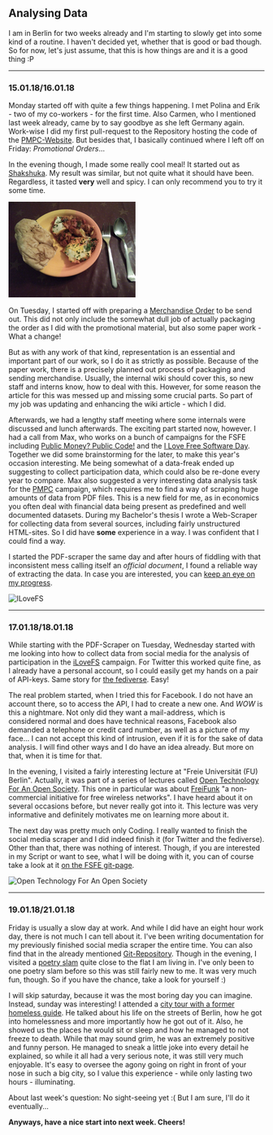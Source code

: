 ## Analysing Data

I am in Berlin for two weeks already and I'm starting to slowly get into
some kind of a routine. I haven't decided yet, whether that is good or bad
though. So for now, let's just assume, that this is how things are and it is a
good thing :P

---

### 15.01.18/16.01.18
Monday started off with quite a few things happening. I met Polina and Erik -
two of my co-workers - for the first time. Also Carmen, who I mentioned last
week already, came by to say goodbye as she left Germany again. Work-wise I did
my first pull-request to the Repository hosting the code of the
[PMPC-Website](https://git.fsfe.org/pmpc/website). But besides that, I basically
continued where I left off on Friday: *Promotional Orders*...

In the evening though, I made some really cool meal! It started out as
[Shakshuka](https://en.wikipedia.org/wiki/Shakshouka). My result was similar,
but not quite what it should have been. Regardless, it tasted **very** well and
spicy. I can only recommend you to try it some time.

![Shakshuka](./img/shakshuka_small.png)

On Tuesday, I started off with preparing a
[Merchandise Order](https://fsfe.org/order/order.html) to be send out. This did
not only include the somewhat dull job of actually packaging the order as I did
with the promotional material, but also some paper work - What a change!

But as with any work of that kind, representation is an essential and important
part of our work, so I do it as strictly as possible.
Because of the paper work, there is a precisely planned out process of packaging
and sending merchandise. Usually, the internal wiki should cover this, so new
staff and interns know, how to deal with this. However, for some reason the
article for this was messed up and missing some crucial parts. So part of my job
was updating and enhancing the wiki article - which I did.

Afterwards, we had a lengthy staff meeting where some internals were discussed
and lunch afterwards. The exciting part started now, however. I had a
call from Max, who works on a bunch of campaigns for the FSFE including
[Public Money? Public Code!](http://publiccode.eu) and the
[I Love Free Software Day](http://ilovefs.org). Together we did some
brainstorming for the later, to make this year's occasion interesting. Me being
somewhat of a data-freak ended up suggesting to collect participation data,
which could also be re-done every year to compare. Max also suggested a very
interesting data analysis task for the [PMPC](http://publiccode.eu) campaign,
which requires me to find a way of scraping huge amounts of data from PDF files.
This is a new field for me, as in economics you often deal with financial data
being present as predefined and well documented datasets. During my Bachelor's
thesis I wrote a Web-Scraper for collecting data from several sources, including
fairly unstructured HTML-sites. So I did have **some** experience in a way. I
was confident that I could find a way.

I started the PDF-scraper the same day and after hours of fiddling with that
inconsistent mess calling itself an *official document*, I found a
reliable way of extracting the data. In case you are interested, you can
[keep an eye on my progress](https://git.fsfe.org/janwey/pmpc-data).

![ILoveFS](https://fsfe.org/campaigns/ilovefs/artwork/graphics/ilovefs-banner-extralarge.png)

---

### 17.01.18/18.01.18
While starting with the PDF-Scraper on Tuesday, Wednesday started with me
looking into how to collect data from social media for the analysis of
participation in the [iLoveFS](http://ilovefs.org) campaign. For Twitter this
worked quite fine, as I already have a personal account, so I could easily get
my hands on a pair of API-keys. Same story for
[the fediverse](https://en.wikipedia.org/wiki/Fediverse). Easy!

The real problem started, when I tried this for Facebook. I do not have an
account there, so to access the API, I had to create a new one. And *WOW* is
this a nightmare. Not only did they want a mail-address, which is considered
normal and does have technical reasons, Facebook also demanded a telephone or
credit card number, as well as a picture of my face...
I can not accept this kind of intrusion, even if it is for the sake of data
analysis. I will find other ways and I do have an idea already. But more on
that, when it is time for that.

In the evening, I visited a fairly interesting lecture at "Freie Universität
(FU) Berlin". Actually, it was part of a series of lectures called
[Open Technology For An Open Society](https://ot4os.imp.fu-berlin.de). This one
in particular was about [FreiFunk](https://freifunk.net/en) "a non-commercial
initiative for free wireless networks". I have heard about it on several
occasions before, but never really got into it. This lecture was very
informative and definitely motivates me on learning more about it.

The next day was pretty much only Coding. I really wanted to finish the social
media scraper and I did indeed finish it (for Twitter and the fediverse). Other
than that, there was nothing of interest. Though, if you are interested in my
Script or want to see, what I will be doing with it, you can of course take a
look at it [on the FSFE git-page](https://git.fsfe.org/janwey/ilfs-data).

![Open Technology For An Open Society](https://ot4os.imp.fu-berlin.de/wp-content/uploads/2017/03/otos-web-2-300x106.png)

---

### 19.01.18/21.01.18

Friday is usually a slow day at work. And while I did have an eight hour work
day, there is not much I can tell about it. I've been writing documentation for
my previously finished social media scraper the entire time. You can also find
that in the already mentioned
[Git-Repository](https://git.fsfe.org/janwey/ilfs-data/src/branch/master/docs).
Though in the evening, I visited a
[poetry slam](https://bastardslam.wordpress.com/2017/12/13/fr-19-01-bastard-slam-special-female-slam/)
quite close to the flat I am living in. I've only been to one poetry slam before
so this was still fairly new to me. It was very much fun, though. So if you have
the chance, take a look for yourself :)

I will skip saturday, because it was the most boring day you can imagine.
Instead, sunday was interesting! I attended a
[city tour with a former homeless guide](http://querstadtein.org/en/). He talked
about his life on the streets of Berlin, how he got into homelessness and more
importantly how he got out of it. Also, he showed us the places he would sit or
sleep and how he managed to not freeze to death. While that may sound grim, he
was an extremely positive and funny person. He managed to sneak a little joke
into every detail he explained, so while it all had a very serious note, it was
still very much enjoyable. It's easy to oversee the agony going on right in
front of your nose in such a big city, so I value this experience - while only
lasting two hours - illuminating.

About last week's question: No sight-seeing yet :(
But I am sure, I'll do it eventually...

**Anyways, have a nice start into next week. Cheers!**
